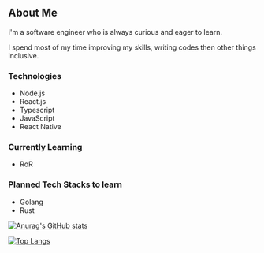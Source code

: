 ## About Me

I'm a software engineer who is always curious and eager to learn.

I spend most of my time improving my skills, writing codes then other things inclusive.

### Technologies

* Node.js
* React.js
* Typescript
* JavaScript
* React Native

### Currently Learning
* RoR

### Planned Tech Stacks to learn

* Golang
* Rust

[![Anurag's GitHub stats](https://github-readme-stats.vercel.app/api?username=danicoco)](https://github.com/danicoco/github-readme-stats)

[![Top Langs](https://github-readme-stats.vercel.app/api/top-langs/?username=danicoco&layout=compact)](https://github.com/danicoco/github-readme-stats)
